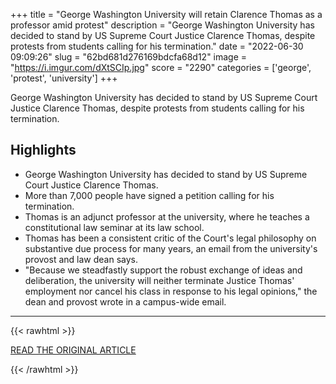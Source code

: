 +++
title = "George Washington University will retain Clarence Thomas as a professor amid protest"
description = "George Washington University has decided to stand by US Supreme Court Justice Clarence Thomas, despite protests from students calling for his termination."
date = "2022-06-30 09:09:26"
slug = "62bd681d276169bdcfa68d12"
image = "https://i.imgur.com/dXtSCIp.jpg"
score = "2290"
categories = ['george', 'protest', 'university']
+++

George Washington University has decided to stand by US Supreme Court Justice Clarence Thomas, despite protests from students calling for his termination.

## Highlights

- George Washington University has decided to stand by US Supreme Court Justice Clarence Thomas.
- More than 7,000 people have signed a petition calling for his termination.
- Thomas is an adjunct professor at the university, where he teaches a constitutional law seminar at its law school.
- Thomas has been a consistent critic of the Court's legal philosophy on substantive due process for many years, an email from the university's provost and law dean says.
- "Because we steadfastly support the robust exchange of ideas and deliberation, the university will neither terminate Justice Thomas' employment nor cancel his class in response to his legal opinions," the dean and provost wrote in a campus-wide email.

---

{{< rawhtml >}}
  <p class="article-category">
    <a target="_blank" href="https://www.cnn.com/2022/06/29/us/clarence-thomas-george-washington-university-petition-cec/index.html">READ THE ORIGINAL ARTICLE</a>
  </p>
{{< /rawhtml >}}

